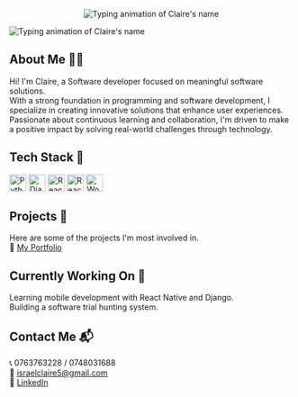 <p align="center">
  <img src="https://readme-typing-svg.demolab.com?font=Fira+Code&size=28&duration=3000&pause=1000&center=true&vCenter=true&width=500&lines=I+am+Claire+Israel+Namagala" alt="Typing animation of Claire's name" />
</p>



<p>
  <img src="https://readme-typing-svg.demolab.com?font=Fira+Code&size=28&duration=3000&pause=1000&width=500&lines=I+am+Claire+Israel+Namagala" alt="Typing animation of Claire's name" />
</p>

## About Me 👩‍💻
Hi! I'm Claire, a Software developer focused on meaningful software solutions.  
With a strong foundation in programming and software development, I specialize in creating innovative solutions that enhance user experiences. Passionate about continuous learning and collaboration, I'm driven to make a positive impact by solving real-world challenges through technology.

## Tech Stack 🧰
<p>
  <img src="https://cdn.jsdelivr.net/gh/devicons/devicon/icons/python/python-original.svg" alt="Python" width="30" />
  <img src="https://cdn.jsdelivr.net/gh/devicons/devicon/icons/django/django-plain.svg" alt="Django" width="30" />
  <img src="https://cdn.jsdelivr.net/gh/devicons/devicon/icons/react/react-original.svg" alt="React" width="30" />
  <img src="https://cdn.jsdelivr.net/gh/devicons/devicon/icons/react/react-original.svg" alt="React Native" width="30" />
  <img src="https://cdn.jsdelivr.net/gh/devicons/devicon/icons/wordpress/wordpress-original.svg" alt="WordPress" width="30" />
</p>

## Projects 📁  
Here are some of the projects I'm most involved in.  
🔗 [My Portfolio](https://portfolio-q8l9-2c66r48o3-claire-israels-projects.vercel.app/)

## Currently Working On 🚧  
Learning mobile development with React Native and Django.  
Building a software trial hunting system.

## Contact Me 📬  
📞 0763763228 / 0748031688  
📧 israelclaire5@gmail.com  
🔗 [LinkedIn](https://www.linkedin.com/in/claire-namagala-79ba7a34b/)
